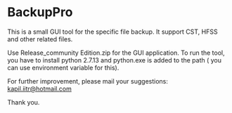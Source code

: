# BackupPro
This is a small GUI tool for the specific file backup. It support CST, HFSS and other related files.

Use Release_community Edition.zip for the GUI application. To run the tool, you have to install python 2.7.13 and python.exe is added to the path ( you can use environment variable for this).

For further improvement, please mail your suggestions: kapil.iitr@hotmail.com


Thank you.

